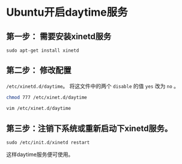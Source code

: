 # Ubuntu开启daytime服务

## 第一步： 需要安装xinetd服务
```shell
sudo apt-get install xinetd
```


## 第二步： 修改配置
`/etc/xinetd.d/daytime`。 将这文件中的两个 `disable` 的值 `yes` 改为 `no` 。

```bash
chmod 777 /etc/xinet.d/daytime

vim /etc/xinet.d/daytime
```

## 第三步：注销下系统或重新启动下xinetd服务。

```base
sudo /etc/init.d/xinetd restart
```
这样daytime服务便可使用。